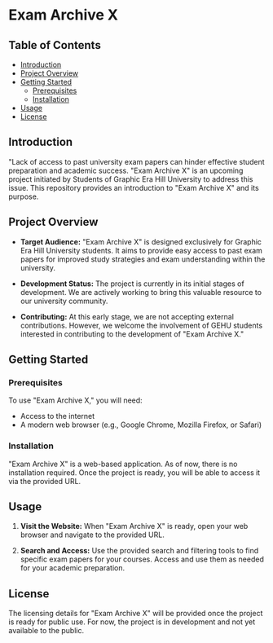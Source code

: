 # Exam Archive X

## Table of Contents
- [Introduction](#introduction)
- [Project Overview](#project-overview)
- [Getting Started](#getting-started)
  - [Prerequisites](#prerequisites)
  - [Installation](#installation)
- [Usage](#usage)
- [License](#license)

## Introduction

"Lack of access to past university exam papers can hinder effective student preparation and academic success. "Exam Archive X" is an upcoming project initiated by Students of Graphic Era Hill University to address this issue. This repository provides an introduction to "Exam Archive X" and its purpose.

## Project Overview

- **Target Audience:** "Exam Archive X" is designed exclusively for Graphic Era Hill University students. It aims to provide easy access to past exam papers for improved study strategies and exam understanding within the university.

- **Development Status:** The project is currently in its initial stages of development. We are actively working to bring this valuable resource to our university community.

- **Contributing:** At this early stage, we are not accepting external contributions. However, we welcome the involvement of GEHU students interested in contributing to the development of "Exam Archive X."

## Getting Started

### Prerequisites

To use "Exam Archive X," you will need:

- Access to the internet
- A modern web browser (e.g., Google Chrome, Mozilla Firefox, or Safari)

### Installation

"Exam Archive X" is a web-based application. As of now, there is no installation required. Once the project is ready, you will be able to access it via the provided URL.

## Usage

1. **Visit the Website:** When "Exam Archive X" is ready, open your web browser and navigate to the provided URL.

2. **Search and Access:** Use the provided search and filtering tools to find specific exam papers for your courses. Access and use them as needed for your academic preparation.

## License

The licensing details for "Exam Archive X" will be provided once the project is ready for public use. For now, the project is in development and not yet available to the public.
